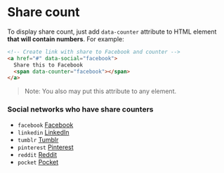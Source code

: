 # Share count

To display share count, just add `data-counter` attribute to HTML element **that will contain numbers**. For example:

``` html
<!-- Create link with share to Facebook and counter -->
<a href="#" data-social="facebook">
  Share this to Facebook
  <span data-counter="facebook"></span>
</a>
```

> Note: You also may put this attribute to any element.

### Social networks who have share counters

- `facebook` [Facebook](http://facebook.com)
- `linkedin` [LinkedIn](http://linkedin.com)
- `tumblr` [Tumblr](http://tumblr.com)
- `pinterest` [Pinterest](http://pinterest.com)
- `reddit` [Reddit](http://reddit.com)
- `pocket` [Pocket](https://getpocket.com)
